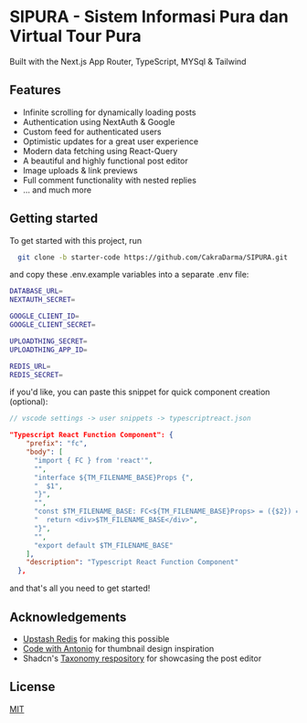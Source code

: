 # SIPURA - Sistem Informasi Pura dan Virtual Tour Pura

Built with the Next.js App Router, TypeScript, MYSql & Tailwind

## Features

- Infinite scrolling for dynamically loading posts
- Authentication using NextAuth & Google
- Custom feed for authenticated users
- Optimistic updates for a great user experience
- Modern data fetching using React-Query
- A beautiful and highly functional post editor
- Image uploads & link previews
- Full comment functionality with nested replies
- ... and much more

## Getting started

To get started with this project, run

```bash
  git clone -b starter-code https://github.com/CakraDarma/SIPURA.git
```

and copy these .env.example variables into a separate .env file:

```bash
DATABASE_URL=
NEXTAUTH_SECRET=

GOOGLE_CLIENT_ID=
GOOGLE_CLIENT_SECRET=

UPLOADTHING_SECRET=
UPLOADTHING_APP_ID=

REDIS_URL=
REDIS_SECRET=
```

if you'd like, you can paste this snippet for quick component creation (optional):

```typescript
// vscode settings -> user snippets -> typescriptreact.json
```

```json
"Typescript React Function Component": {
    "prefix": "fc",
    "body": [
      "import { FC } from 'react'",
      "",
      "interface ${TM_FILENAME_BASE}Props {",
      "  $1",
      "}",
      "",
      "const $TM_FILENAME_BASE: FC<${TM_FILENAME_BASE}Props> = ({$2}) => {",
      "  return <div>$TM_FILENAME_BASE</div>",
      "}",
      "",
      "export default $TM_FILENAME_BASE"
    ],
    "description": "Typescript React Function Component"
  },
```

and that's all you need to get started!

## Acknowledgements

- [Upstash Redis](https://upstash.com/?utm_source=Josh2) for making this possible
- [Code with Antonio](https://www.youtube.com/@codewithantonio) for thumbnail design inspiration
- Shadcn's [Taxonomy respository](https://github.com/shadcn/taxonomy) for showcasing the post editor

## License

[MIT](https://choosealicense.com/licenses/mit/)
